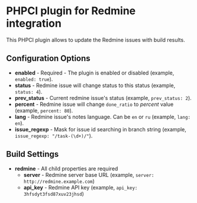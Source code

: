 # PHPCI plugin for Redmine integration

This PHPCI plugin allows to update the Redmine issues with build results.

## Configuration Options

* **enabled** - Required - The plugin is enabled or disabled (example, `enabled: true`).
* **status** - Redmine issue will change status to this status (example, `status: 4`).
* **prev_status** - Current redmine issue's status (example, `prev_status: 2`).
* **percent** - Redmine issue will change `done_ratio` to *percent* value (example, `percent: 80`).
* **lang** - Redmine issue's notes language. Can be `en` or `ru` (example, `lang: en`).
* **issue_regexp** - Mask for issue id searching in branch string (example, `issue_regexp: "/task-(\d+)/"`).
 
## Build Settings

* **redmine** - All child properties are required
  * **server** - Redmine server base URL (example, `server: http://redmine.example.com`)
  * **api_key** - Redmine API key (example, `api_key: 3hfsdyt3fsd87xuv23jhsd`)
